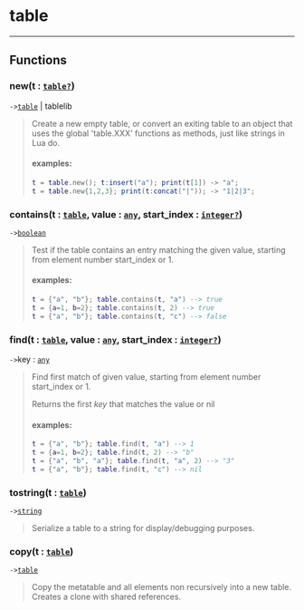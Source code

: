 # table<a name="table"></a>  

---  
## Functions
### new(t : [`table`](../../API/builtins/table.md)[`?`](../../API/builtins/nil.md))<a name="new"></a>
`->`[`table`](../../API/builtins/table.md) | tablelib  

> Create a new empty table, or convert an exiting table to an object that uses the global
> 'table.XXX' functions as methods, just like strings in Lua do.
> 
> #### examples:
> ```lua
> t = table.new(); t:insert("a"); print(t[1]) -> "a";
> t = table.new{1,2,3}; print(t:concat("|")); -> "1|2|3";
> ```
### contains(t : [`table`](../../API/builtins/table.md), value : [`any`](../../API/builtins/any.md), start_index : [`integer`](../../API/builtins/integer.md)[`?`](../../API/builtins/nil.md))<a name="contains"></a>
`->`[`boolean`](../../API/builtins/boolean.md)  

> Test if the table contains an entry matching the given value,
> starting from element number start_index or 1.
> 
> #### examples:
> ```lua
> t = {"a", "b"}; table.contains(t, "a") --> true
> t = {a=1, b=2}; table.contains(t, 2) --> true
> t = {"a", "b"}; table.contains(t, "c") --> false
> ```
### find(t : [`table`](../../API/builtins/table.md), value : [`any`](../../API/builtins/any.md), start_index : [`integer`](../../API/builtins/integer.md)[`?`](../../API/builtins/nil.md))<a name="find"></a>
`->`key : [`any`](../../API/builtins/any.md)  

> Find first match of given value, starting from element
>  number start_index or 1.
> 
> Returns the first *key* that matches the value or nil
> 
> #### examples:
> ```lua
> t = {"a", "b"}; table.find(t, "a") --> 1
> t = {a=1, b=2}; table.find(t, 2) --> "b"
> t = {"a", "b", "a"}; table.find(t, "a", 2) --> "3"
> t = {"a", "b"}; table.find(t, "c") --> nil
> ```
### tostring(t : [`table`](../../API/builtins/table.md))<a name="tostring"></a>
`->`[`string`](../../API/builtins/string.md)  

> Serialize a table to a string for display/debugging purposes.
### copy(t : [`table`](../../API/builtins/table.md))<a name="copy"></a>
`->`[`table`](../../API/builtins/table.md)  

> Copy the metatable and all elements non recursively into a new table.
> Creates a clone with shared references.  

